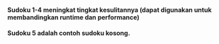 #### Sudoku 1-4 meningkat tingkat kesulitannya (dapat digunakan untuk membandingkan runtime dan performance)
#### Sudoku 5 adalah contoh sudoku kosong.
